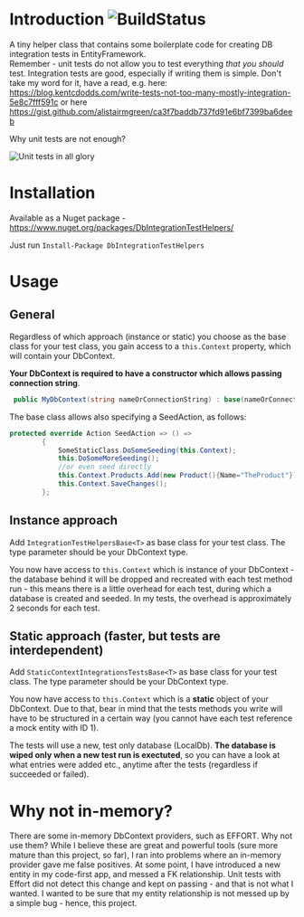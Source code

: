 # Introduction ![BuildStatus](https://bartosz-jarmuz.visualstudio.com/_apis/public/build/definitions/2f586b4d-795d-4c87-b2c7-5227ff449c4a/13/badge)
A tiny helper class that contains some boilerplate code for creating DB integration tests in EntityFramework.  
Remember - unit tests do not allow you to test everything *that you should* test. 
Integration tests are good, especially if writing them is simple.
Don't take my word for it, have a read, e.g. here: https://blog.kentcdodds.com/write-tests-not-too-many-mostly-integration-5e8c7fff591c or here https://gist.github.com/alistairmgreen/ca3f7baddb737fd91e6bf7399ba6deeb

Why unit tests are not enough?

![Unit tests in all glory](https://cdn-images-1.medium.com/max/1600/1*3NAuvsj75Ir0UNSvJf_8pg.gif)

# Installation 
Available as a Nuget package - https://www.nuget.org/packages/DbIntegrationTestHelpers/

Just run `Install-Package DbIntegrationTestHelpers`

# Usage

## General
Regardless of which approach (instance or static) you choose as the base class for your test class, you gain access to a `this.Context` property, which will contain your DbContext.

**Your DbContext is required to have a constructor which allows passing connection string**.
```c#
 public MyDbContext(string nameOrConnectionString) : base(nameOrConnectionString){}
```


The base class allows also specifying a SeedAction, as follows:
```c#
protected override Action SeedAction => () =>
        {
            SomeStaticClass.DoSomeSeeding(this.Context);
            this.DoSomeMoreSeeding();
            //or even seed directly
            this.Context.Products.Add(new Product(){Name="TheProduct"});
            this.Context.SaveChanges();
        };
```
## Instance approach
Add `IntegrationTestHelpersBase<T>` as base class for your test class. The type parameter should be your DbContext type.

You now have access to `this.Context` which is instance of your DbContext - the database behind it will be dropped and recreated with each test method run - this means there is a little overhead for each test, during which a database is created and seeded. In my tests, the overhead is approximately 2 seconds for each test.

## Static approach (faster, but tests are interdependent)
Add `StaticContextIntegrationsTestsBase<T>` as base class for your test class. The type parameter should be your DbContext type.

You now have access to `this.Context` which is a **static** object of your DbContext. 
Due to that, bear in mind that the tests methods you write will have to be structured in a certain way (you cannot have each test reference a mock entity with ID 1).

The tests will use a new, test only database (LocalDb). 
**The database is wiped only when a new test run is exectuted**, so you can have a look at what entries were added etc., anytime after the tests (regardless if succeeded or failed).


# Why not in-memory?
There are some in-memory DbContext providers, such as EFFORT. Why not use them?
While I believe these are great and powerful tools (sure more mature than this project, so far), I ran into problems where an in-memory provider gave me false positives. 
At some point, I have introduced a new entity in my code-first app, and messed a FK relationship. Unit tests with Effort did not detect this change and kept on passing - and that is not what I wanted. I wanted to be sure that my entity relationship is not messed up by a simple bug - hence, this project.
